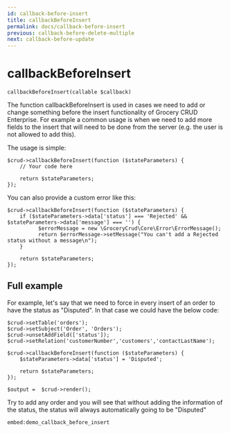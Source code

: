 ```yaml
---
id: callback-before-insert
title: callbackBeforeInsert
permalink: docs/callback-before-insert
previous: callback-before-delete-multiple
next: callback-before-update
---
```


# callbackBeforeInsert

<pre><code class="language-php">callbackBeforeInsert(callable $callback)</code></pre>
The function callbackBeforeInsert is used in cases we need to add or change something before the insert functionality of Grocery CRUD Enterprise. For example a common usage is when we need to add more fields to the insert that will need to be done from the server (e.g. the user is not allowed to add this).

The usage is simple:
<pre><code class="language-php">$crud->callbackBeforeInsert(function ($stateParameters) {
    // Your code here

    return $stateParameters;
});</code></pre>

You can also provide a custom error like this:

<pre><code class="language-php">$crud->callbackBeforeInsert(function ($stateParameters) {
    if ($stateParameters->data['status'] === 'Rejected' && $stateParameters->data['message'] === '') {
          $errorMessage = new \GroceryCrud\Core\Error\ErrorMessage();
          return $errorMessage->setMessage("You can't add a Rejected status without a message\n");
    }

    return $stateParameters;
});</code></pre>

<h2>Full example</h2>

For example, let's say that we need to force in every insert of an order to have the status as "Disputed". In that case we could have the below code:

<pre><code class="language-php">$crud->setTable('orders');
$crud->setSubject('Order', 'Orders');
$crud->unsetAddField(['status']);
$crud->setRelation('customerNumber','customers','contactLastName');

$crud->callbackBeforeInsert(function ($stateParameters) {
    $stateParameters->data['status'] = 'Disputed';

    return $stateParameters;
});

$output =  $crud->render();</code></pre>

Try to add any order and you will see that without adding the information of the status, the status will always automatically going to be "Disputed"

`embed:demo_callback_before_insert`